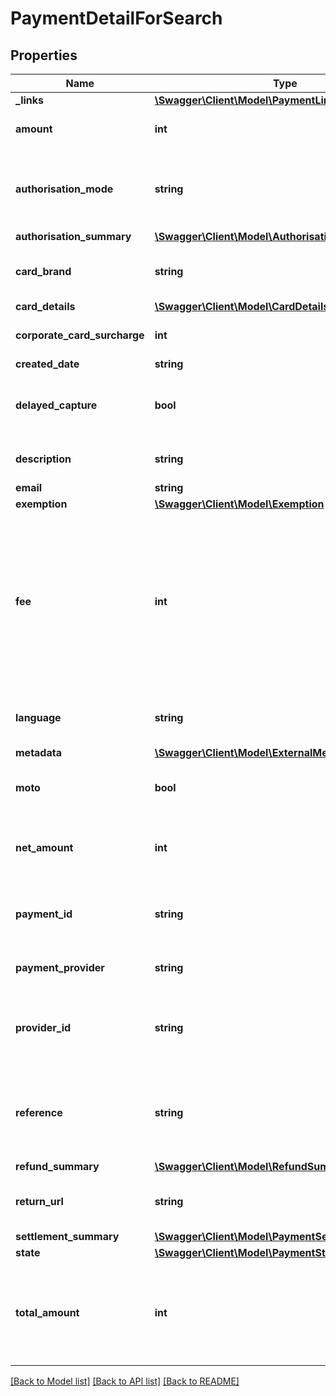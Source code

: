 # PaymentDetailForSearch

## Properties
Name | Type | Description | Notes
------------ | ------------- | ------------- | -------------
**_links** | [**\Swagger\Client\Model\PaymentLinksForSearch**](PaymentLinksForSearch.md) |  | [optional] 
**amount** | **int** | The description assigned to the payment when it was created. | [optional] 
**authorisation_mode** | **string** | How the payment will be authorised. Payments created in &#x60;web&#x60; mode require the paying user to visit the &#x60;next_url&#x60; to complete the payment. | [optional] 
**authorisation_summary** | [**\Swagger\Client\Model\AuthorisationSummary**](AuthorisationSummary.md) |  | [optional] 
**card_brand** | **string** | This attribute is deprecated. Please use &#x60;card_details.card_brand&#x60; instead. | [optional] 
**card_details** | [**\Swagger\Client\Model\CardDetails**](CardDetails.md) |  | [optional] 
**corporate_card_surcharge** | **int** | The [corporate card surcharge](https://docs.payments.service.gov.uk/corporate_card_surcharges/#add-corporate-card-fees) amount in pence. | [optional] 
**created_date** | **string** |  | [optional] 
**delayed_capture** | **bool** | &#x60;delayed_capture&#x60; is &#x60;true&#x60; if you’re [controlling how long it takes GOV.UK Pay to take (‘capture’) a payment](https://docs.payments.service.gov.uk/delayed_capture). | [optional] 
**description** | **string** | The description assigned to the payment when it was created. | [optional] 
**email** | **string** |  | [optional] 
**exemption** | [**\Swagger\Client\Model\Exemption**](Exemption.md) |  | [optional] 
**fee** | **int** | The [payment service provider’s (PSP) transaction fee](https://docs.payments.service.gov.uk/reporting/#psp-fees), in pence. &#x60;fee&#x60; only appears when we have taken (‘captured’) the payment from the user or if their payment fails after they submitted their card details. &#x60;fee&#x60; will not appear if your PSP is Worldpay or you are using an API key from a test service. | [optional] 
**language** | **string** | The ISO-6391 Alpha-2 code of the [language of the user&#x27;s payment page](https://docs.payments.service.gov.uk/optional_features/welsh_language). | [optional] 
**metadata** | [**\Swagger\Client\Model\ExternalMetadata**](ExternalMetadata.md) |  | [optional] 
**moto** | **bool** | Indicates if this payment is a [Mail Order / Telephone Order (MOTO) payment](https://docs.payments.service.gov.uk/moto_payments). | [optional] 
**net_amount** | **int** | The amount, in pence, that will be paid into your bank account after your payment service provider takes the &#x60;fee&#x60;. | [optional] 
**payment_id** | **string** | The unique ID GOV.UK Pay automatically associated with this payment when you created it. | [optional] 
**payment_provider** | **string** | The payment service provider that processed this payment. | [optional] 
**provider_id** | **string** | The unique ID your payment service provider generated for this payment. This is not the same as the &#x60;payment_id&#x60;. | [optional] 
**reference** | **string** | The reference associated with the payment when it was created. &#x60;reference&#x60; is not unique - multiple payments can have the same &#x60;reference&#x60; value. | [optional] 
**refund_summary** | [**\Swagger\Client\Model\RefundSummary**](RefundSummary.md) |  | [optional] 
**return_url** | **string** | The URL you direct the paying user to after their payment journey on GOV.UK Pay ends. | [optional] 
**settlement_summary** | [**\Swagger\Client\Model\PaymentSettlementSummary**](PaymentSettlementSummary.md) |  | [optional] 
**state** | [**\Swagger\Client\Model\PaymentState**](PaymentState.md) |  | [optional] 
**total_amount** | **int** | Amount your user paid in pence, including corporate card fees. &#x60;total_amount&#x60; only appears if you [added a corporate card surcharge to the payment](https://docs.payments.service.gov.uk/corporate_card_surcharges/#add-corporate-card-fees). | [optional] 

[[Back to Model list]](../../README.md#documentation-for-models) [[Back to API list]](../../README.md#documentation-for-api-endpoints) [[Back to README]](../../README.md)

